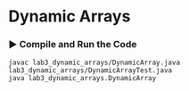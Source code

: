 # Dynamic Arrays

### ▶️  Compile and Run the Code
```
javac lab3_dynamic_arrays/DynamicArray.java lab3_dynamic_arrays/DynamicArrayTest.java 
java lab3_dynamic_arrays.DynamicArray
```